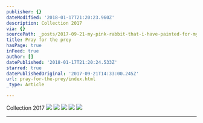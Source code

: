 ```yaml
---
publisher: {}
dateModified: '2018-01-17T21:20:23.960Z'
description: Collection 2017
via: {}
sourcePath: _posts/2017-09-21-my-pink-rabbit-that-i-have-painted-for-my-baby-girl.md
title: Pray for the prey
hasPage: true
inFeed: true
author: []
datePublished: '2018-01-17T21:20:24.533Z'
starred: true
datePublishedOriginal: '2017-09-21T14:33:00.245Z'
url: pray-for-the-prey/index.html
_type: Article

---
```

Collection 2017
![](https://the-grid-user-content.s3-us-west-2.amazonaws.com/37d690e3-3cb4-4e26-9b93-fa31719bc63b.jpg)
![](https://the-grid-user-content.s3-us-west-2.amazonaws.com/244e70ff-4adf-490d-b0f8-6aeb5d8e0f10.jpg)
![](https://the-grid-user-content.s3-us-west-2.amazonaws.com/d6c2b1af-a9ab-4ba1-959a-d85aa7ae2b89.jpg)
![](https://the-grid-user-content.s3-us-west-2.amazonaws.com/9fe86972-f6c5-47ad-8146-ad898ffa7587.jpg)
![](https://the-grid-user-content.s3-us-west-2.amazonaws.com/018b9659-8164-49b0-a65d-a3ef7828ad1c.jpg)

---